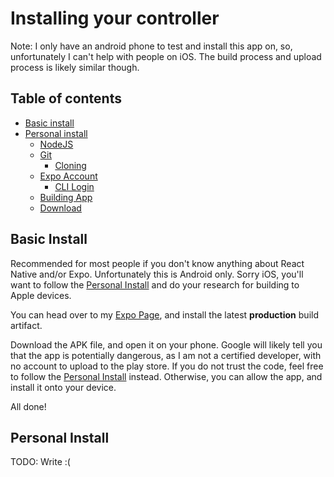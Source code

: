 # Installing your controller
Note: I only have an android phone to test and install this app on, so, unfortunately I can't help with people on iOS. The build process and upload process is likely similar though.

## Table of contents

- [Basic install]()
- [Personal install]()
  - [NodeJS]()
  - [Git]()
    - [Cloning]()
  - [Expo Account]()
    - [CLI Login]()
  - [Building App]()
  - [Download]()

## Basic Install
Recommended for most people if you don't know anything about React Native and/or Expo. Unfortunately this is Android only. Sorry iOS, you'll want to follow the [Personal Install]() and do your research for building to Apple devices.

You can head over to my [Expo Page](https://expo.dev/accounts/maxisthemoose/projects/winkduino/builds), and install the latest **production** build artifact. 

Download the APK file, and open it on your phone. Google will likely tell you that the app is potentially dangerous, as I am not a certified developer, with no account to upload to the play store. If you do not trust the code, feel free to follow the [Personal Install]() instead. Otherwise, you can allow the app, and install it onto your device.

All done!


## Personal Install
TODO: Write :(